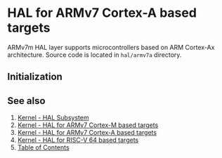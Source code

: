 # HAL for ARMv7 Cortex-A based targets

ARMv7m HAL layer supports microcontrollers based on ARM Cortex-Ax architecture. Source code is located in `hal/armv7a`
directory.

## Initialization

## See also

1. [Kernel - HAL Subsystem](README.md)
2. [Kernel - HAL for ARMv7 Cortex-M based targets](armv7m.md)
3. [Kernel - HAL for ARMv7 Cortex-A based targets](armv7a.md)
4. [Kernel - HAL for RISC-V 64 based targets](riscv64.md)
5. [Table of Contents](../../README.md)
